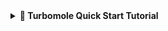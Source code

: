 <details>
<summary><strong>🚀 Turbomole Quick Start Tutorial</strong></summary>

A short guide to help you get started with **Turbomole**, a powerful quantum chemistry software package.

### 📦 Prerequisites

Before you begin, make sure you have:

- Access to a Unix/Linux shell
- Turbomole installed and the environment set (e.g., `source $TURBODIR/Config_turbo_env`)
- Basic knowledge of terminal commands

### 🧪 1. Create a Working Directory

```bash
mkdir h2o_test && cd h2o_test
```

### 📄 2. Create a Coord File

Create a file named `coord` with the geometry in Turbomole format:

```
$coord
  0.000000000  0.000000000  0.000000000  o
  0.758602000  0.000000000  0.504284000  h
 -0.758602000  0.000000000  0.504284000  h
$end
```

### ⚙️ 3. Run `define` to Set Up the Calculation

```bash
define
```

Follow the menu to:

- Read coordinates (`a coord`)
- Specify the atomic types (`*`)
- Choose basis set (e.g., `basis -> def2-SVP`)
- Select method (e.g., DFT -> `d`)
- Save and exit (`*`, `yes` to save)

### ⚛️ 4. Run a DFT Single Point Calculation

```bash
ridft > ridft.out
```

Or for other modules:

```bash
dscf > dscf.out   # For HF or post-HF methods
```

### 🔁 5. Optimize the Geometry (Optional)

```bash
jobex > jobex.out
```

Use `jobex -ri` for RI-DFT geometry optimizations (faster).

### 📊 6. Analyze Results

- Check `energy` for total energy
- Look into `control` and output files for further analysis
- Use tools like `aoforce`, `eiger`, or `escf` for vibrational and electronic properties

### 🧼 7. Clean Up

```bash
rm -f *.tmp *.bak
```

---

### 📚 Resources

- [Turbomole Documentation](https://www.turbomole.org)
- `man define`, `man ridft`, etc., for module-specific help

</details>
